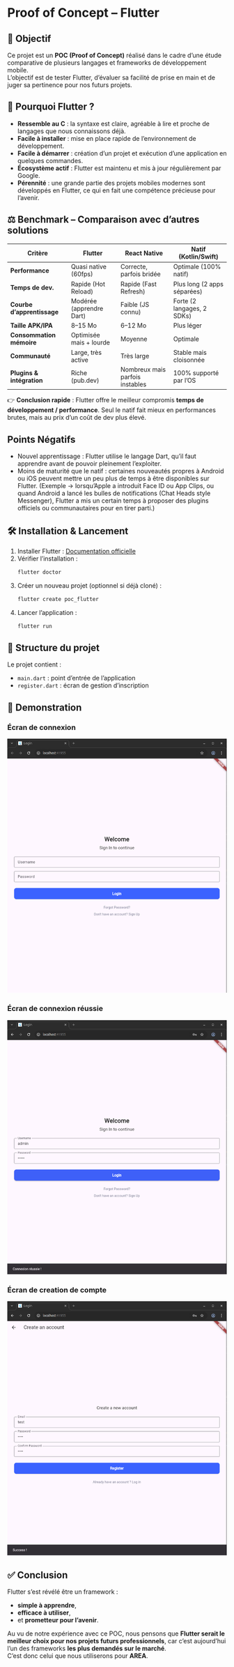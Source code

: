 # Proof of Concept – Flutter

## 🎯 Objectif  
Ce projet est un **POC (Proof of Concept)** réalisé dans le cadre d’une étude comparative de plusieurs langages et frameworks de développement mobile.  
L’objectif est de tester Flutter, d’évaluer sa facilité de prise en main et de juger sa pertinence pour nos futurs projets.  

## 🚀 Pourquoi Flutter ?  
- **Ressemble au C** : la syntaxe est claire, agréable à lire et proche de langages que nous connaissons déjà.  
- **Facile à installer** : mise en place rapide de l’environnement de développement.  
- **Facile à démarrer** : création d’un projet et exécution d’une application en quelques commandes.  
- **Écosystème actif** : Flutter est maintenu et mis à jour régulièrement par Google.  
- **Pérennité** : une grande partie des projets mobiles modernes sont développés en Flutter, ce qui en fait une compétence précieuse pour l’avenir.  

## ⚖️ Benchmark – Comparaison avec d’autres solutions

| Critère                    | **Flutter**               | **React Native**                | **Natif (Kotlin/Swift)**     |
|----------------------------|---------------------------|---------------------------------|------------------------------|
| **Performance**            | Quasi native (60fps)      | Correcte, parfois bridée        | Optimale (100% natif)        |
| **Temps de dev.**          | Rapide (Hot Reload)       | Rapide (Fast Refresh)           | Plus long (2 apps séparées)  |
| **Courbe d’apprentissage** | Modérée (apprendre Dart)  | Faible (JS connu)               | Forte (2 langages, 2 SDKs)   |
| **Taille APK/IPA**         | 8–15 Mo                   | 6–12 Mo                         | Plus léger                   |
| **Consommation mémoire**   | Optimisée mais + lourde   | Moyenne                         | Optimale                     |
| **Communauté**             | Large, très active        | Très large                      | Stable mais cloisonnée       |
| **Plugins & intégration**  | Riche (pub.dev)           | Nombreux mais parfois instables | 100% supporté par l’OS       |

👉 **Conclusion rapide** : Flutter offre le meilleur compromis **temps de développement / performance**. Seul le natif fait mieux en performances brutes, mais au prix d’un coût de dev plus élevé.  

## Points Négatifs
 - Nouvel apprentissage : Flutter utilise le langage Dart, qu’il faut apprendre avant de pouvoir pleinement l’exploiter.
 - Moins de maturité que le natif : certaines nouveautés propres à Android ou iOS peuvent mettre un peu plus de temps à être disponibles sur Flutter.
 (Exemple → lorsqu’Apple a introduit Face ID ou App Clips, ou quand Android a lancé les bulles de notifications (Chat Heads style Messenger), Flutter a mis un certain temps à proposer des plugins officiels ou communautaires pour en tirer parti.)

## 🛠️ Installation & Lancement  
1. Installer Flutter : [Documentation officielle](https://docs.flutter.dev/get-started/install)  
2. Vérifier l’installation :  
   ```bash
   flutter doctor
   ```  
3. Créer un nouveau projet (optionnel si déjà cloné) :  
   ```bash
   flutter create poc_flutter
   ```  
4. Lancer l’application :  
   ```bash
   flutter run
   ```  

## 📂 Structure du projet  
Le projet contient :  
- `main.dart` : point d’entrée de l’application  
- `register.dart` : écran de gestion d’inscription  

## 🚀 Demonstration

 ### Écran de connexion  
![Login](./pics/login.png)  

 ### Écran de connexion réussie  
![LoginSuccess](./pics/loginSuccess.png) 

 ### Écran de creation de compte  
![Register](./pics/register.png) 

## ✅ Conclusion  
Flutter s’est révélé être un framework :  
- **simple à apprendre**,  
- **efficace à utiliser**,  
- et **prometteur pour l’avenir**.  

Au vu de notre expérience avec ce POC, nous pensons que **Flutter serait le meilleur choix pour nos projets futurs professionnels**, car c’est aujourd’hui l’un des frameworks **les plus demandés sur le marché**.  
C’est donc celui que nous utiliserons pour **AREA**.  
